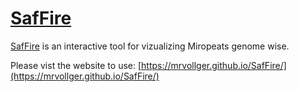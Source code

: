 # [SafFire](https://mrvollger.github.io/SafFire/)
[SafFire](https://mrvollger.github.io/SafFire/) is an interactive tool for vizualizing Miropeats genome wise.

Please vist the website to use: [https://mrvollger.github.io/SafFire/](https://mrvollger.github.io/SafFire/)
